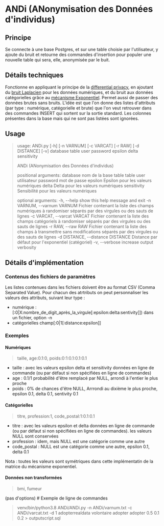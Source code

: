 # ANDi (ANonymisation des Données d'individus)

## Principe
Se connecte à une base Postgres, et sur une table choisie par l'utilisateur, y ajoute du bruit et retourne des commandes d'insertion pour populer une nouvelle table qui sera, elle,
anonymisée par le buit. 

## Détails techniques
 Fonctionne en appliquant le principe de la [differential privacy](https://fr.wikipedia.org/wiki/Confidentialit%C3%A9_diff%C3%A9rentielle), en ajoutant du [bruit Laplacien](https://en.wikipedia.org/wiki/Differential_privacy#The_Laplace_mechanism) pour les données numériques, 
et du bruit aux données catégorielles grâce au [mécanisme Exponentiel](https://en.wikipedia.org/wiki/Exponential_mechanism_(differential_privacy)). Permet aussi de passer des données brutes sans bruits. L'idée est que l'on donne 
des listes d'attributs (par type : numérique, catégorielle et brute) que l'on veut retrouver dans des commandes INSERT qui sortent sur la sortie standard. Les colonnes présentes dans la base mais qui ne 
sont pas listées sont ignorées. 

## Usage

> usage: ANDi.py [-h] [-n VARNUM] [-c VARCAT] [-r RAW] [-d DISTANCE] [-v] database table user password epsilon delta sensitivity
>
> ANDi (ANonymisation des Données d'individus)
>
> positional arguments:
>  database              nom de la base
>  table                 table
>  user                  utilisateur
>  password              mot de passe
>  epsilon               Epsilon pour les valeurs numériques
>  delta                 Delta pour les valeurs numériques
>  sensitivity           Sensibilité pour les valeurs numériques
>
> optional arguments:
>  -h, --help            show this help message and exit
>  -n VARNUM, --varnum VARNUM
>                        Fichier contenant la liste des champs numériques à randomiser séparés par des virgules ou des sauts de lignes
>  -c VARCAT, --varcat VARCAT
>                        Fichier contenant la liste des champs catégoriels à randomiser séparés par des virgules ou des sauts de lignes
>  -r RAW, --raw RAW     Fichier contenant la liste des champs à transmettre sans modifications séparés par des virgules ou des sauts de lignes
>  -d DISTANCE, --distance DISTANCE
>                        Distance par défaut pour l'exponentiel (catégoriel)
>  -v, --verbose         increase output verbosity


## Détails d'implémentation
### Contenus des fichiers de paramètres
Les listes contenues dans les fichiers doivent être au format CSV (Comma Separated Value). Pour chacun des atrtributs on peut personnaliser les valeurs des attributs, suivant leur type :
- numérique : [:0|X:nombre_de_digit_après_la_virgule[:epsilon:delta:sentivity]]) dans un fichier, option -n
- catégorielles champ[:0|1[:distance:epsilon]]

### Exemples
#### Numériques
> taille, age:0.1:0, poids:0:1:0.1:0.1:0.1 

- taille : avec les valeurs epsilon delta et sensitivity données en ligne de commande (ou par défaut si non spécifiées en ligne de commandes)
- age : 0.1/1 probabilité d'être remplacé par NULL, arrondi à l'entier le plus proche
- poids : 0% de chances d'être NULL, Arrrondi au dixième le plus proche, epsilon 0.1, delta 0.1, sentivity 0.1

#### Catégorielles
> titre, profession:1, code_postal:1:0.1:0.1

- titre : avec les valeurs epsilon et delta données en ligne de commande (ou par défaut si non spécifiées en ligne de commandes). les valeurs NULL sont conservées
- profession : idem, mais NULL est une catégorie comme une autre
- code_postal : NULL est une catégorie comme une autre,  epsilon 0.1, delta 0.1 

Nota : toutes les valeurs sont symétriques dans cette implémentatin de la matrice du mécanisme exponentiel.

#### Données non transformées 
> bmi, fumeur

(pas d'options)
# Exemple de ligne de commandes

> venv/bin/python3.8 ANDi/ANDi.py -n ANDi/varnum.txt -c ANDi/varcat.txt -d 1  adopterrealdata volontaire adopter adopter  0.5 0.1 0.2 > outputscript.sql

